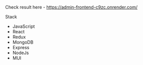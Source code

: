 Check result here - https://admin-frontend-c9zc.onrender.com/

Stack 
- JavaScript
- React
- Redux
- MongoDB
- Express
- NodeJs
- MUI
